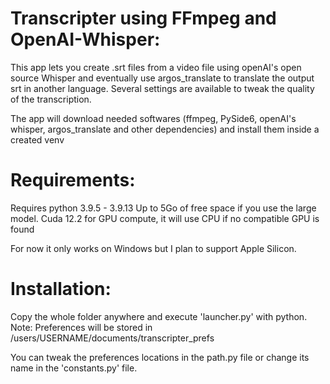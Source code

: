# Transcripter using FFmpeg and OpenAI-Whisper:

This app lets you create .srt files from a video file using openAI's open source Whisper and
eventually use argos_translate to translate the output srt in another language.
Several settings are available to tweak the quality of the transcription.

The app will download needed softwares (ffmpeg, PySide6, openAI's whisper, argos_translate and other dependencies)
and install them inside a created venv

# Requirements:
Requires python 3.9.5 - 3.9.13
Up to 5Go of free space if you use the large model.
Cuda 12.2 for GPU compute, it will use CPU if no compatible GPU is found

For now it only works on Windows but I plan to support Apple Silicon.


# Installation:
Copy the whole folder anywhere and execute 'launcher.py' with python.
Note: Preferences will be stored in /users/USERNAME/documents/transcripter_prefs

You can tweak the preferences locations in the path.py file or change
its name in the 'constants.py' file.